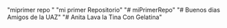 "miprimer repo "
"mi primer Repositorio"
"# miPrimerRepo" 
"# Buenos dias Amigos de la UAZ"
"# Anita Lava la Tina Con Gelatina"
